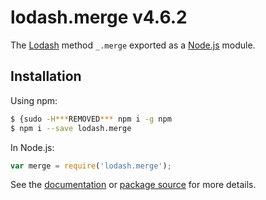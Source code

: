 # lodash.merge v4.6.2

The [Lodash](https://lodash.com/) method `_.merge` exported as a [Node.js](https://nodejs.org/) module.

## Installation

Using npm:
```bash
$ {sudo -H***REMOVED*** npm i -g npm
$ npm i --save lodash.merge
```

In Node.js:
```js
var merge = require('lodash.merge');
```

See the [documentation](https://lodash.com/docs#merge) or [package source](https://github.com/lodash/lodash/blob/4.6.2-npm-packages/lodash.merge) for more details.
